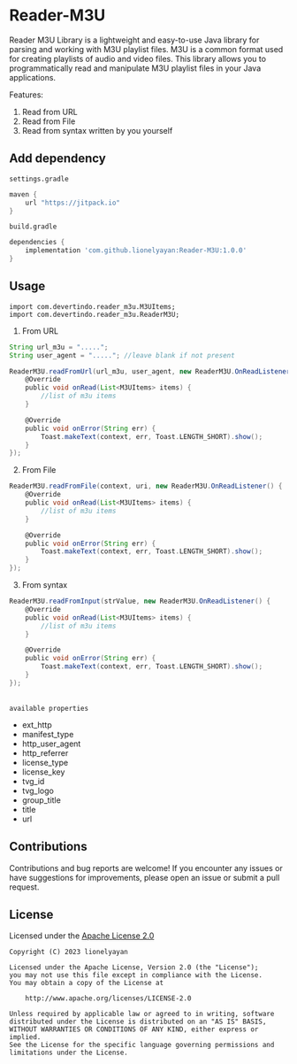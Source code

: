# Reader-M3U
Reader M3U Library is a lightweight and easy-to-use Java library for parsing and working with M3U playlist files. M3U is a common format used for creating playlists of audio and video files. This library allows you to programmatically read and manipulate M3U playlist files in your Java applications.

Features:
1. Read from URL
2. Read from File
3. Read from syntax written by you yourself

## Add dependency
`settings.gradle`
```groovy
maven {
    url "https://jitpack.io"
}
```
`build.gradle`
```groovy
dependencies {
    implementation 'com.github.lionelyayan:Reader-M3U:1.0.0'
}
```

## Usage
```
import com.devertindo.reader_m3u.M3UItems;
import com.devertindo.reader_m3u.ReaderM3U;
```
1. From URL
```groovy
String url_m3u = ".....";
String user_agent = "....."; //leave blank if not present

ReaderM3U.readFromUrl(url_m3u, user_agent, new ReaderM3U.OnReadListener() {
    @Override
    public void onRead(List<M3UItems> items) {
        //list of m3u items
    }

    @Override
    public void onError(String err) {
        Toast.makeText(context, err, Toast.LENGTH_SHORT).show();
    }
});
```

2. From File
```groovy
ReaderM3U.readFromFile(context, uri, new ReaderM3U.OnReadListener() {
    @Override
    public void onRead(List<M3UItems> items) {
        //list of m3u items
    }

    @Override
    public void onError(String err) {
        Toast.makeText(context, err, Toast.LENGTH_SHORT).show();
    }
});
```

3. From syntax
```groovy
ReaderM3U.readFromInput(strValue, new ReaderM3U.OnReadListener() {
    @Override
    public void onRead(List<M3UItems> items) {
        //list of m3u items
    }

    @Override
    public void onError(String err) {
        Toast.makeText(context, err, Toast.LENGTH_SHORT).show();
    }
});
```
<br>`available properties`
- ext_http
- manifest_type
- http_user_agent
- http_referrer
- license_type
- license_key
- tvg_id
- tvg_logo
- group_title
- title
- url

## Contributions
Contributions and bug reports are welcome! If you encounter any issues or have suggestions for improvements, please open an issue or submit a pull request.

## License
Licensed under the [Apache License 2.0][2]

	Copyright (C) 2023 lionelyayan

	Licensed under the Apache License, Version 2.0 (the "License");
	you may not use this file except in compliance with the License.
	You may obtain a copy of the License at

	    http://www.apache.org/licenses/LICENSE-2.0

	Unless required by applicable law or agreed to in writing, software
	distributed under the License is distributed on an "AS IS" BASIS,
	WITHOUT WARRANTIES OR CONDITIONS OF ANY KIND, either express or implied.
	See the License for the specific language governing permissions and
	limitations under the License.



[1]: https://github.com/lionelyayan/Reader-M3U
[2]: http://www.apache.org/licenses/LICENSE-2.0
